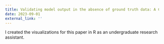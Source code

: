 ```yaml
---
title: Validating model output in the absence of ground truth data: A COVID-19 case study using the Simulator of Infectious Disease Dynamics in North Carolina (SIDD-NC) model
date: 2023-09-01
external_link: ''
---
```


I created the visualizations for this paper in R as an undergraduate research assistant.

<!--more-->
